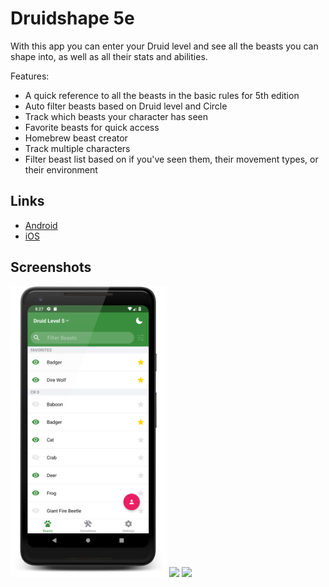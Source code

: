 # Druidshape 5e

With this app you can enter your Druid level and see all the beasts you can shape into, as well as all their stats and abilities.

Features:

- A quick reference to all the beasts in the basic rules for 5th edition
- Auto filter beasts based on Druid level and Circle
- Track which beasts your character has seen
- Favorite beasts for quick access
- Homebrew beast creator
- Track multiple characters
- Filter beast list based on if you've seen them, their movement types, or their environment

## Links

- [Android](https://play.google.com/store/apps/details?id=com.adpyke.druidshape)
- [iOS](https://itunes.apple.com/us/app/druidshape-5e/id1453786938)

## Screenshots

<div>
  <img src="./store-images/screenshots/android/phone/with-device/list.png" width="250" />
  <img src="./store-images/screenshots/android/phone/with-device/details.png" width="250" />
  <img src="./store-images/screenshots/android/phone/with-device/homebrew.png" width="250" />
</div>
